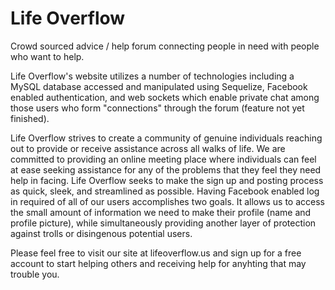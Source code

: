 <!-- Ionic Chat Technology ?  -->
# Life Overflow
Crowd sourced advice / help forum connecting people in need with people
who want to help.

Life Overflow's website utilizes a number of technologies including a MySQL database accessed and manipulated using Sequelize, Facebook enabled authentication, and web sockets which enable private chat among those users who form "connections" through the forum (feature not yet finished).

Life Overflow strives to create a community of genuine individuals reaching out to provide or receive assistance across all walks of life. We are committed to providing an online meeting place where individuals can feel at ease seeking assistance for any of the problems that they feel they need help in facing. Life Overflow seeks to make the sign up and posting process as quick, sleek, and streamlined as possible. Having Facebook enabled log in required of all of our users accomplishes two goals. It allows us to access the small amount of information we need to make their profile (name and profile picture), while simultaneously providing another layer of protection against trolls or disingenous potential users.

Please feel free to visit our site at lifeoverflow.us and sign up for a free account to start helping others and receiving help for anyhting that may trouble you.
